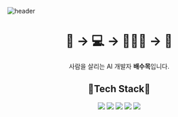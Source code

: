 ![header](https://capsule-render.vercel.app/api?type=waving&color=0:00ff33,100:cc9900&height=300&section=header&text=수목의%20코드밭🌱&fontSize=80&animation=fadeIn&fontColor=ffffff&fontAlignY=45&desc=밀알%20프로젝트&descAlignY=60&descSize=16)

<div align="center">
<h1> 🩻 → 💻 → 👨🏻‍⚕️ → 🤕 </h1>           
사람을 살리는 AI 개발자 <strong>배수목</strong>입니다.
</div>
<div align = "center">
<h2>🔨Tech Stack🔧</h2>
<img src="https://img.shields.io/badge/Python-ffcc33?style=flat&logo=Python&logoColor=3776ab"/>
<img src="https://img.shields.io/badge/Tableau-333366?style=flat&logo=Tableau&logoColor=e97627"/>
<img src="https://img.shields.io/badge/scikit-learn-white?style=flat&logo=scikit-learn&logoColor=f7931e"/>
<img src="https://img.shields.io/badge/TensorFlow-ff6f00?style=flat&logo=TensorFlow&logoColor=white"/>
<img src="https://img.shields.io/badge/MySQL-4479a1?style=flat&logo=MySQL&logoColor=ff9900"/>
  


  
  
</div>
